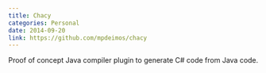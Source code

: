 ```yaml
---
title: Chacy
categories: Personal
date: 2014-09-20
link: https://github.com/mpdeimos/chacy
---
```


Proof of concept Java compiler plugin to generate C# code from Java code.